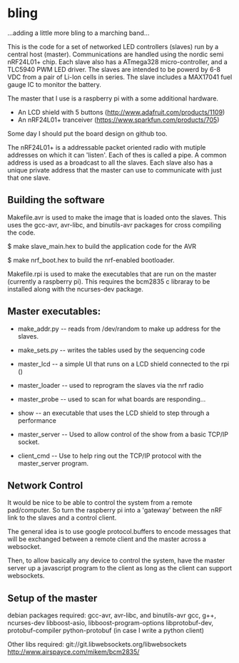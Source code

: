 bling
=====

...adding a little more bling to a marching band...

This is the code for a set of networked LED controllers (slaves) run by a central host (master).
Communications are handled using the nordic semi nRF24L01+ chip. Each slave also has a ATmega328
micro-controller, and a TLC5940 PWM LED driver. The slaves are intended to be powerd by 6-8 VDC
from a pair of Li-Ion cells in series. The slave includes a MAX17041 fuel gauge IC to monitor the
battery.

The master that I use is a raspberry pi with a some additional hardware.
   * An LCD shield with 5 buttons (http://www.adafruit.com/products/1109)
   * An nRF24L01+ tranceiver (https://www.sparkfun.com/products/705)

Some day I should put the board design on github too.

The nRF24L01+ is a addressable packet oriented radio with mutiple addresses on
which it can 'listen'. Each of thes is called a pipe. A common address is used
as a broadcast to all the slaves. Each slave also has a unique private address
that the master can use to communicate with just that one slave.

Building the software
------------------

Makefile.avr is used to make the image that is loaded onto the
slaves. This uses the gcc-avr, avr-libc, and binutils-avr packages for cross
compiling the code.

$ make slave_main.hex
to build the application code for the AVR

$ make nrf_boot.hex to build the nrf-enabled bootloader.

Makefile.rpi is used to make the executables that are run on the
master (currently a raspberry pi). This requires the bcm2835 c
libraray to be installed along with the ncurses-dev package.

Master executables:
-----------------

   * make_addr.py -- reads from /dev/random to make up address for the
         slaves.
   * make_sets.py -- writes the tables used by the sequencing code
   * master_lcd -- a simple UI that runs on a LCD shield connected to
     the rpi ()
   * master_loader -- used to reprogram the slaves via the nrf radio
   * master_probe -- used to scan for what boards are responding...
   * show -- an executable that uses the LCD shield to step through
     a performance

   * master_server -- Used to allow control of the show from a basic
     TCP/IP socket.
   * client_cmd -- Use to help ring out the TCP/IP protocol with the
     master_server program.
     

Network Control
--------------
It would be nice to be able to control the system from a remote
pad/computer. So turn the raspberry pi into a 'gateway' between the
nRF link to the slaves and a control client.

The general idea is to use google protocol.buffers to encode messages
that will be exchanged between a remote client and the master across a
websocket.

Then, to allow basically any device to control the system, have the
master server up a javascript program to the client as long as the
client can support websockets.


Setup of the master
----------------
debian packages required:
   gcc-avr, avr-libc, and binutils-avr
   gcc, g++, ncurses-dev
   libboost-asio, libboost-program-options
   libprotobuf-dev, protobuf-compiler
   python-protobuf (in case I write a python client)
   
Other libs required:
   git://git.libwebsockets.org/libwebsockets
   http://www.airspayce.com/mikem/bcm2835/




